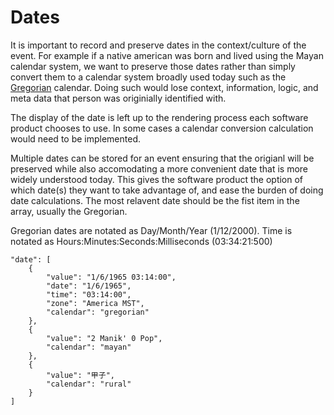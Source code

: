 # Dates
It is important to record and preserve dates in the context/culture of the event. For example if a native american was born and lived using the Mayan calendar system, we want to preserve those dates rather than simply convert them to a calendar system broadly used today such as the [Gregorian](https://en.wikipedia.org/wiki/Gregorian_calendar) calendar. Doing such would lose context, information, logic, and meta data that person was originially identified with.

The display of the date is left up to the rendering process each software product chooses to use. In some cases a calendar conversion calculation would need to be implemented.

Multiple dates can be stored for an event ensuring that the origianl will be preserved while also accomodating a more convenient date that is more widely understood today. This gives the software product the option of which date(s) they want to take advantage of, and ease the burden of doing date calculations. The most relavent date should be the fist item in the array, usually the Gregorian.

Gregorian dates are notated as Day/Month/Year (1/12/2000). Time is notated as Hours:Minutes:Seconds:Milliseconds (03:34:21:500)

```
"date": [
	{
		"value": "1/6/1965 03:14:00",
		"date": "1/6/1965",
		"time": "03:14:00",
		"zone": "America MST",
		"calendar": "gregorian"
	},
	{ 
		"value": "2 Manik' 0 Pop",
		"calendar": "mayan"
	},
	{ 
		"value": "甲子",
		"calendar": "rural"
	}
]
```